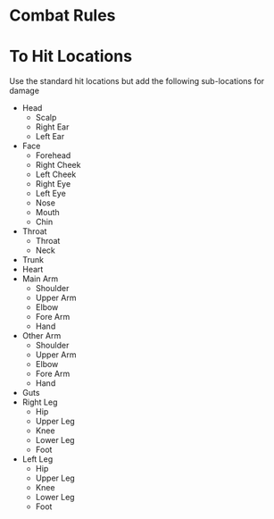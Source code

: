 # Combat Rules

# To Hit Locations

Use the standard hit locations but add the following sub-locations for damage

* Head
  * Scalp
  * Right Ear
  * Left Ear
* Face
  * Forehead
  * Right Cheek
  * Left Cheek
  * Right Eye
  * Left Eye
  * Nose
  * Mouth
  * Chin
* Throat
  * Throat
  * Neck
* Trunk
* Heart
* Main Arm
  * Shoulder
  * Upper Arm
  * Elbow
  * Fore Arm
  * Hand
* Other Arm
  * Shoulder
  * Upper Arm
  * Elbow
  * Fore Arm
  * Hand
* Guts
* Right Leg
  * Hip
  * Upper Leg
  * Knee
  * Lower Leg
  * Foot
* Left Leg
  * Hip
  * Upper Leg
  * Knee
  * Lower Leg
  * Foot
